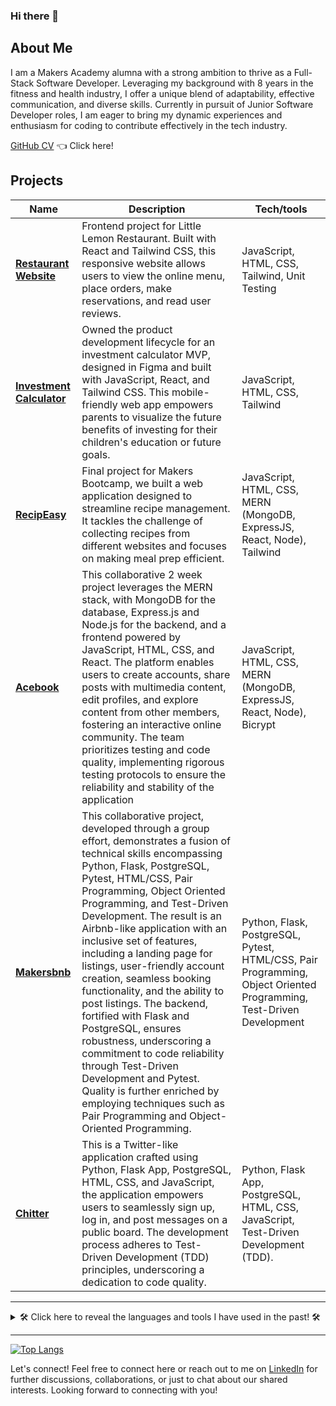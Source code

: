 ### Hi there 👋


## About Me

I am a Makers Academy alumna with a strong ambition to thrive as a Full-Stack Software Developer. Leveraging my background with 8 years in the fitness and health industry, I offer a unique blend of adaptability, effective communication, and diverse skills. Currently in pursuit of Junior Software Developer roles, I am eager to bring my dynamic experiences and enthusiasm for coding to contribute effectively in the tech industry.


[GitHub CV](https://github.com/gabrielaehrenbrink/CV.) 👈 Click here!



## Projects

| Name                         | Description       | Tech/tools        |
| ---------------------------- | ----------------- | ----------------- |
|[**Restaurant Website**](https://github.com/gabrielaehrenbrink/littlelemon)            |Frontend project for Little Lemon Restaurant. Built with React and Tailwind CSS, this responsive website allows users to view the online menu, place orders, make reservations, and read user reviews. | JavaScript, HTML, CSS, Tailwind, Unit Testing |
| [**Investment Calculator**](https://junior-isa-guide.netlify.app/)            |Owned the product development lifecycle for an investment calculator MVP, designed in Figma and built with JavaScript, React, and Tailwind CSS. This mobile-friendly web app empowers parents to visualize the future benefits of investing for their children's education or future goals. | JavaScript, HTML, CSS, Tailwind |
| [**RecipEasy**](https://github.com/gabrielaehrenbrink/RecipEasy-recipe-manager)            |Final project for Makers Bootcamp, we built a web application designed to streamline recipe management. It tackles the challenge of collecting recipes from different websites and focuses on making meal prep efficient. | JavaScript, HTML, CSS, MERN (MongoDB, ExpressJS, React, Node), Tailwind |
| [**Acebook**](https://github.com/gabrielaehrenbrink/acebook)       |This collaborative 2 week project leverages the MERN stack, with MongoDB for the database, Express.js and Node.js for the backend, and a frontend powered by JavaScript, HTML, CSS, and React. The platform enables users to create accounts, share posts with multimedia content, edit profiles, and explore content from other members, fostering an interactive online community. The team prioritizes testing and code quality, implementing rigorous testing protocols to ensure the reliability and stability of the application| JavaScript, HTML, CSS, MERN (MongoDB, ExpressJS, React, Node), Bicrypt |
| [**Makersbnb**](https://github.com/gabrielaehrenbrink/MakersBnB) | This collaborative project, developed through a group effort, demonstrates a fusion of technical skills encompassing Python, Flask, PostgreSQL, Pytest, HTML/CSS, Pair Programming, Object Oriented Programming, and Test-Driven Development. The result is an Airbnb-like application with an inclusive set of features, including a landing page for listings, user-friendly account creation, seamless booking functionality, and the ability to post listings. The backend, fortified with Flask and PostgreSQL, ensures robustness, underscoring a commitment to code reliability through Test-Driven Development and Pytest. Quality is further enriched by employing techniques such as Pair Programming and Object-Oriented Programming. | Python, Flask, PostgreSQL, Pytest, HTML/CSS, Pair Programming, Object Oriented Programming, Test-Driven Development |
| [**Chitter**](https://github.com/gabrielaehrenbrink/chitter) | This is a Twitter-like application crafted using Python, Flask App, PostgreSQL, HTML, CSS, and JavaScript, the application empowers users to seamlessly sign up, log in, and post messages on a public board. The development process adheres to Test-Driven Development (TDD) principles, underscoring a dedication to code quality. |Python, Flask App, PostgreSQL, HTML, CSS, JavaScript, Test-Driven Development (TDD). 

---

<details>
  <summary>🛠️ Click here to reveal the languages and tools I have used in the past! 🛠️</summary>

  #### MERN Web App Projects:

  ![React](https://img.shields.io/badge/react-%2320232a.svg?style=for-the-badge&logo=react&logoColor=%2361DAFB) ![JavaScript](https://img.shields.io/badge/javascript-%23323330.svg?style=for-the-badge&logo=javascript&logoColor=%23F7DF1E) ![Express.js](https://img.shields.io/badge/express.js-%23404d59.svg?style=for-the-badge&logo=express&logoColor=%2361DAFB) 	![MongoDB](https://img.shields.io/badge/MongoDB-%234ea94b.svg?style=for-the-badge&logo=mongodb&logoColor=white) ![NodeJS](https://img.shields.io/badge/node.js-6DA55F?style=for-the-badge&logo=node.js&logoColor=white) ![Jest](https://img.shields.io/badge/-jest-%23C21325?style=for-the-badge&logo=jest&logoColor=white) ![Testing-Library](https://img.shields.io/badge/-TestingLibrary-%23E33332?style=for-the-badge&logo=testing-library&logoColor=white)
  
  #### Python Web App Projects:
  
   ![Python](https://img.shields.io/badge/python-3670A0?style=for-the-badge&logo=python&logoColor=ffdd54) ![Flask](https://img.shields.io/badge/flask-%23000.svg?style=for-the-badge&logo=flask&logoColor=white) ![HTML5](https://img.shields.io/badge/html5-%23E34F26.svg?style=for-the-badge&logo=html5&logoColor=white)  ![Jinja](https://img.shields.io/badge/jinja-white.svg?style=for-the-badge&logo=jinja&logoColor=black) ![Postgres](https://img.shields.io/badge/postgres-%23316192.svg?style=for-the-badge&logo=postgresql&logoColor=white) 
  
  #### Styling:
  
  ![CSS3](https://img.shields.io/badge/css3-%231572B6.svg?style=for-the-badge&logo=css3&logoColor=white) ![Bootstrap](https://img.shields.io/badge/bootstrap-%238511FA.svg?style=for-the-badge&logo=bootstrap&logoColor=white) ![TailwindCSS](https://img.shields.io/badge/tailwindcss-%2338B2AC.svg?style=for-the-badge&logo=tailwind-css&logoColor=white) 
  
  #### iOS Development:
  
  ![Swift](https://img.shields.io/badge/swift-F54A2A?style=for-the-badge&logo=swift&logoColor=white)
  
  #### Version Control:
  
  ![Git](https://img.shields.io/badge/git-%23F05033.svg?style=for-the-badge&logo=git&logoColor=white) ![GitHub](https://img.shields.io/badge/github-%23121011.svg?style=for-the-badge&logo=github&logoColor=white)
  
</details>

---

[![Top Langs](https://github-readme-stats.vercel.app/api/top-langs/?username=gabrielaehrenbrink&layout=compact&theme=vision-friendly-dark)](https://github.com/anuraghazr/github-readme-stats)


Let's connect! Feel free to connect here or reach out to me on [LinkedIn](https://www.linkedin.com/in/gabriela-ehrenbrink-a78226179/) for further discussions, collaborations, or just to chat about our shared interests. Looking forward to connecting with you!
